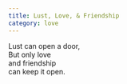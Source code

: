 ```yaml
---
title: Lust, Love, & Friendship
category: love
---
```

Lust can open a door,  
But only love   
and friendship  
can keep it open.
